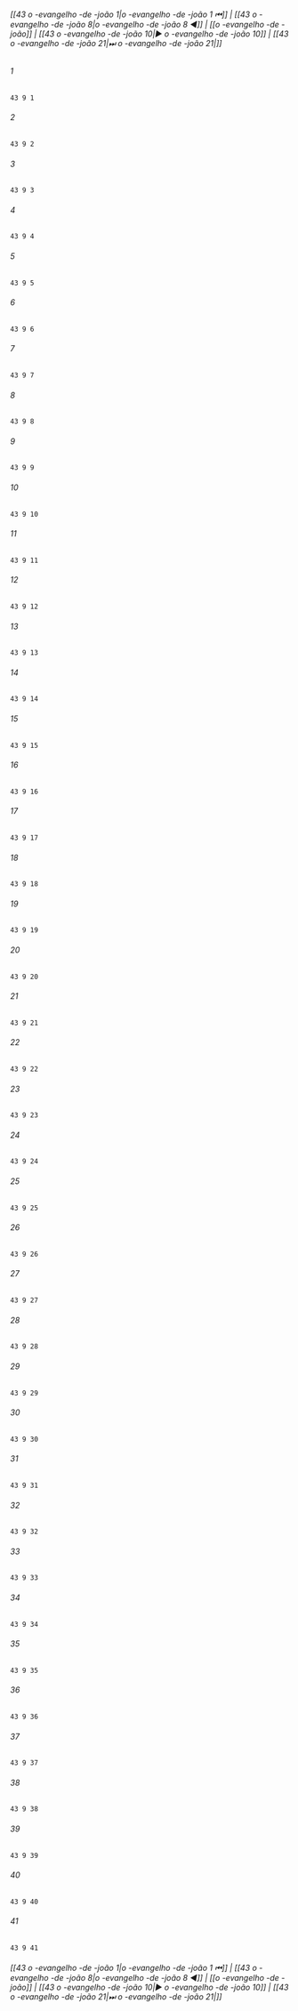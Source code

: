 
###### [[43 o -evangelho -de -joão 1|o -evangelho -de -joão 1 ⏮]] | [[43 o -evangelho -de -joão 8|o -evangelho -de -joão 8 ◀]] | [[o -evangelho -de -joão]] | [[43 o -evangelho -de -joão 10|▶ o -evangelho -de -joão 10]] | [[43 o -evangelho -de -joão 21|⏭ o -evangelho -de -joão 21|]]

###### 1
``` verse
43 9 1 
```
###### 2
``` verse
43 9 2 
```
###### 3
``` verse
43 9 3 
```
###### 4
``` verse
43 9 4 
```
###### 5
``` verse
43 9 5 
```
###### 6
``` verse
43 9 6 
```
###### 7
``` verse
43 9 7 
```
###### 8
``` verse
43 9 8 
```
###### 9
``` verse
43 9 9 
```
###### 10
``` verse
43 9 10 
```
###### 11
``` verse
43 9 11 
```
###### 12
``` verse
43 9 12 
```
###### 13
``` verse
43 9 13 
```
###### 14
``` verse
43 9 14 
```
###### 15
``` verse
43 9 15 
```
###### 16
``` verse
43 9 16 
```
###### 17
``` verse
43 9 17 
```
###### 18
``` verse
43 9 18 
```
###### 19
``` verse
43 9 19 
```
###### 20
``` verse
43 9 20 
```
###### 21
``` verse
43 9 21 
```
###### 22
``` verse
43 9 22 
```
###### 23
``` verse
43 9 23 
```
###### 24
``` verse
43 9 24 
```
###### 25
``` verse
43 9 25 
```
###### 26
``` verse
43 9 26 
```
###### 27
``` verse
43 9 27 
```
###### 28
``` verse
43 9 28 
```
###### 29
``` verse
43 9 29 
```
###### 30
``` verse
43 9 30 
```
###### 31
``` verse
43 9 31 
```
###### 32
``` verse
43 9 32 
```
###### 33
``` verse
43 9 33 
```
###### 34
``` verse
43 9 34 
```
###### 35
``` verse
43 9 35 
```
###### 36
``` verse
43 9 36 
```
###### 37
``` verse
43 9 37 
```
###### 38
``` verse
43 9 38 
```
###### 39
``` verse
43 9 39 
```
###### 40
``` verse
43 9 40 
```
###### 41
``` verse
43 9 41 
```

###### [[43 o -evangelho -de -joão 1|o -evangelho -de -joão 1 ⏮]] | [[43 o -evangelho -de -joão 8|o -evangelho -de -joão 8 ◀]] | [[o -evangelho -de -joão]] | [[43 o -evangelho -de -joão 10|▶ o -evangelho -de -joão 10]] | [[43 o -evangelho -de -joão 21|⏭ o -evangelho -de -joão 21|]]


